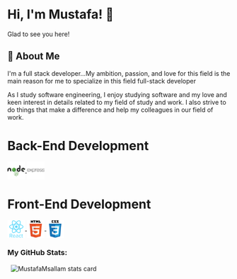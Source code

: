 
# Hi, I'm Mustafa! 👋
Glad to see you here!  

## 🚀 About Me

I'm a full stack developer...My ambition, passion, and love for this field is the main reason for me to specialize in this field full-stack developer

As I study software engineering, I enjoy studying software and my love and keen interest in details related to my field of study and work. I also strive to do things that make a difference and help my colleagues in our field of work.

<h1>Back-End Development
 </h1> 
<a href="https://nodejs.org" target="blank">
<img align="center" src="https://raw.githubusercontent.com/devicons/devicon/master/icons/nodejs/nodejs-original-wordmark.svg" alt="Node.js" height="40" width="40" />
</a>
<a href="https://expressjs.com" target="blank">
<img align="center" src="https://raw.githubusercontent.com/devicons/devicon/master/icons/express/express-original-wordmark.svg" alt="Express" height="40" width="40" />
</a><br/>
<h1>Front-End Development
 </h1> 
<a href="https://reactjs.org/" target="blank">
<img align="center" src="https://raw.githubusercontent.com/devicons/devicon/master/icons/react/react-original-wordmark.svg" alt="React" height="40" width="40" />
</a>
<a href="https://www.w3.org/html/" target="blank">
<img align="center" src="https://raw.githubusercontent.com/devicons/devicon/master/icons/html5/html5-original-wordmark.svg" alt="Html5" height="40" width="40" />
</a>
<a href="https://www.w3schools.com/css/" target="blank">
<img align="center" src="https://raw.githubusercontent.com/devicons/devicon/master/icons/css3/css3-original-wordmark.svg" alt="Css3" height="40" width="40" />
</a>
<h3> My GitHub Stats: </h3>
<p>&nbsp;
<img align="center" src="https://github-readme-stats.vercel.app/api?username=MustafaMsallam&show_icons=true&theme=default&title_color=000000&text_color=000000&bg_color=ffffff&hide_border=true" alt="MustafaMsallam stats card" /></p>
